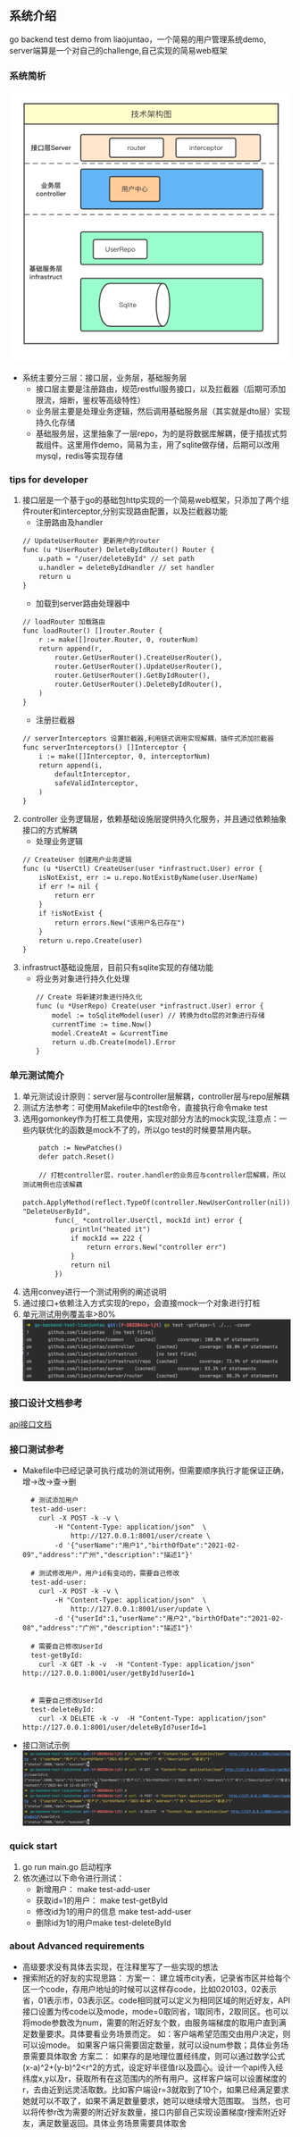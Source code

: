 ## 系统介绍
go backend test demo from liaojuntao，一个简易的用户管理系统demo,
server端算是一个对自己的challenge,自己实现的简易web框架
### 系统简析
![image](./structure.png) 
- 系统主要分三层：接口层，业务层，基础服务层
    - 接口层主要是注册路由，规范restful服务接口，以及拦截器（后期可添加限流，熔断，鉴权等高级特性）
    - 业务层主要是处理业务逻辑，然后调用基础服务层（其实就是dto层）实现持久化存储
    - 基础服务层，这里抽象了一层repo，为的是将数据库解耦，便于插拔式剪裁组件。这里用作demo，简易为主，用了sqlite做存储，后期可以改用mysql，redis等实现存储
### tips for developer
1. 接口层是一个基于go的基础包http实现的一个简易web框架，只添加了两个组件router和interceptor,分别实现路由配置，以及拦截器功能
    - 注册路由及handler
    ```
    // UpdateUserRouter 更新用户的router
    func (u *UserRouter) DeleteByIdRouter() Router {
        u.path = "/user/deleteById" // set path
        u.handler = deleteByIdHandler // set handler
        return u
    }
    ```
    - 加载到server路由处理器中
    ```
    // loadRouter 加载路由
    func loadRouter() []router.Router {
        r := make([]router.Router, 0, routerNum)
        return append(r,
            router.GetUserRouter().CreateUserRouter(),
            router.GetUserRouter().UpdateUserRouter(),
            router.GetUserRouter().GetByIdRouter(),
            router.GetUserRouter().DeleteByIdRouter(),
        )
    }
    ```
    - 注册拦截器
    ```
    // serverInterceptors 设置拦截器,利用链式调用实现解耦，插件式添加拦截器
    func serverInterceptors() []Interceptor {
        i := make([]Interceptor, 0, interceptorNum)
        return append(i,
            defaultInterceptor,
            safeValidInterceptor,
        )
    }
    ```
2. controller 业务逻辑层，依赖基础设施层提供持久化服务，并且通过依赖抽象接口的方式解耦
    - 处理业务逻辑
    ```
    // CreateUser 创建用户业务逻辑
    func (u *UserCtl) CreateUser(user *infrastruct.User) error {
    	isNotExist, err := u.repo.NotExistByName(user.UserName)
    	if err != nil {
    		return err
    	}
    	if !isNotExist {
    		return errors.New("该用户名已存在")
    	}
    	return u.repo.Create(user)
    }
    ```
3. infrastruct基础设施层，目前只有sqlite实现的存储功能
    - 将业务对象进行持久化处理
        ```
        // Create 将新建对象进行持久化
        func (u *UserRepo) Create(user *infrastruct.User) error {
        	model := toSqliteModel(user) // 转换为dto层的对象进行存储
        	currentTime := time.Now()
        	model.CreateAt = &currentTime
        	return u.db.Create(model).Error
        }
        ```
### 单元测试简介
1. 单元测试设计原则：server层与controller层解耦，controller层与repo层解耦
2. 测试方法参考：可使用Makefile中的test命令，直接执行命令make test
2. 选用gomonkey作为打桩工具使用，实现对部分方法的mock实现,注意点：一些内联优化的函数是mock不了的，所以go test的时候要禁用内联。
    ```
        patch := NewPatches()
        defer patch.Reset()
    
        // 打桩controller层，router.handler的业务应与controller层解耦，所以测试用例也应该解藕
        patch.ApplyMethod(reflect.TypeOf(controller.NewUserController(nil)), "DeleteUserById",
            func(_ *controller.UserCtl, mockId int) error {
                println("heated it")
                if mockId == 222 {
                    return errors.New("controller err")
                }
                return nil
            })
    ```
3. 选用convey进行一个测试用例的阐述说明
4. 通过接口+依赖注入方式实现的repo，会直接mock一个对象进行打桩
5. 单元测试用例覆盖率>80%
![image](./unit_test_report.png)
### 接口设计文档参考
[api接口文档](./api_design_document.md)
### 接口测试参考
- Makefile中已经记录可执行成功的测试用例，但需要顺序执行才能保证正确，增->改->查->删
    ```
      # 测试添加用户
      test-add-user:
        curl -X POST -k -v \
            -H "Content-Type: application/json"  \
                http://127.0.0.1:8001/user/create \
            -d '{"userName":"用户1","birthOfDate":"2021-02-09","address":"广州","description":"描述1"}'
      
      # 测试修改用户，用户id有变动的，需要自己修改
      test-add-user:
        curl -X POST -k -v \
            -H "Content-Type: application/json"  \
                http://127.0.0.1:8001/user/update \
            -d '{"userId":1,"userName":"用户2","birthOfDate":"2021-02-08","address":"广州","description":"描述1"}'
      
      # 需要自己修改UserId
      test-getById:
        curl -X GET -k -v  -H "Content-Type: application/json" http://127.0.0.1:8001/user/getById?userId=1
      
      
      # 需要自己修改UserId
      test-deleteById:
        curl -X DELETE -k -v  -H "Content-Type: application/json" http://127.0.0.1:8001/user/deleteById?userId=1
    ```
- 接口测试示例 
![image](./api_test_report.png)
### quick start
1. go run main.go 启动程序
2. 依次通过以下命令进行测试：
    - 新增用户： make test-add-user
    - 获取id=1的用户： make test-getById
    - 修改id为1的用户的信息 make test-add-user
    - 删除id为1的用户make test-deleteById
### about Advanced requirements
- 高级要求没有具体去实现，在注释里写了一些实现的想法
- 搜索附近的好友的实现思路：
方案一： 建立城市city表，记录省市区并给每个区一个code，存用户地址的时候可以这样存code，比如020103，02表示省，01表示市，03表示区。code相同就可以定义为相同区域的附近好友，API接口设置为传code以及mode，mode=0取同省，1取同市，2取同区。也可以将mode参数改为num，需要的附近好友个数，由服务端梯度的取用户直到满足数量要求。具体要看业务场景而定。 如：客户端希望范围交由用户决定，则可以设mode。 如果客户端只需要固定数量，就可以设num参数；具体业务场景需要具体取舍
方案二： 如果存的是地理位置经纬度，则可以通过数学公式(x-a)^2+(y-b)^2<r^2的方式，设定好半径值r以及圆心。设计一个api传入经纬度x,y以及r，获取所有在这范围内的所有用户。这样客户端可以设置梯度的r，去由近到远灵活取数。比如客户端设r=3就取到了10个，如果已经满足要求她就可以不取了，如果不满足数量要求，她可以继续增大范围取。 当然，也可以将传参r改为需要的附近好友数量，接口内部自己实现设置梯度r搜索附近好友，满足数量返回。具体业务场景需要具体取舍
